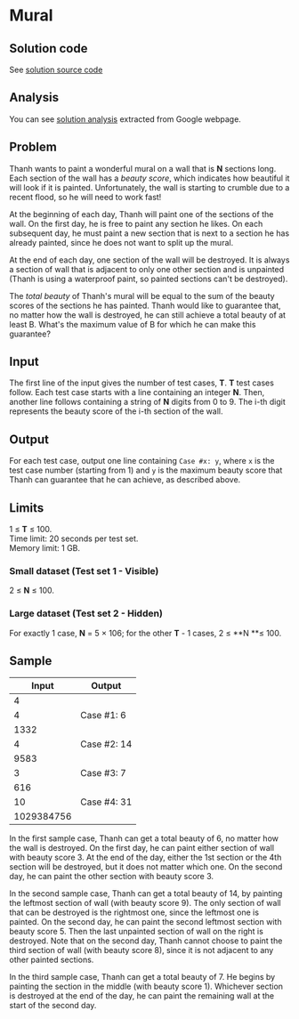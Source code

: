 # Mural

## Solution code

See [solution source code](/Practice%20Round/Mural/solution.js)

## Analysis

You can see [solution analysis](/Practice%20Round/Mural/analysis.md) extracted from Google webpage.

## Problem

Thanh wants to paint a wonderful mural on a wall that is **N** sections long. Each section of the wall has a _beauty score_, which indicates how beautiful it will look if it is painted. Unfortunately, the wall is starting to crumble due to a recent flood, so he will need to work fast!

At the beginning of each day, Thanh will paint one of the sections of the wall. On the first day, he is free to paint any section he likes. On each subsequent day, he must paint a new section that is next to a section he has already painted, since he does not want to split up the mural.

At the end of each day, one section of the wall will be destroyed. It is always a section of wall that is adjacent to only one other section and is unpainted (Thanh is using a waterproof paint, so painted sections can't be destroyed).

The _total beauty_ of Thanh's mural will be equal to the sum of the beauty scores of the sections he has painted. Thanh would like to guarantee that, no matter how the wall is destroyed, he can still achieve a total beauty of at least B. What's the maximum value of B for which he can make this guarantee?

## Input

The first line of the input gives the number of test cases, **T**. **T** test cases follow. Each test case starts with a line containing an integer **N**. Then, another line follows containing a string of **N** digits from 0 to 9. The i-th digit represents the beauty score of the i-th section of the wall.

## Output

For each test case, output one line containing `Case #x: y`, where `x` is the test case number (starting from 1) and `y` is the maximum beauty score that Thanh can guarantee that he can achieve, as described above.

## Limits

1 ≤ **T** ≤ 100.<br>
Time limit: 20 seconds per test set.<br>
Memory limit: 1 GB.<br>

### Small dataset (Test set 1 - Visible)

2 ≤ **N** ≤ 100.

### Large dataset (Test set 2 - Hidden)

For exactly 1 case, **N** = 5 × 106; for the other **T** - 1 cases, 2 ≤ **N **≤ 100.

## Sample

| Input      | Output      |
| ---------- | ----------- |
| 4          |             |
| 4          | Case #1: 6  |
| 1332       |             |
| 4          | Case #2: 14 |
| 9583       |             |
| 3          | Case #3: 7  |
| 616        |             |
| 10         | Case #4: 31 |
| 1029384756 |             |

In the first sample case, Thanh can get a total beauty of 6, no matter how the wall is destroyed. On the first day, he can paint either section of wall with beauty score 3. At the end of the day, either the 1st section or the 4th section will be destroyed, but it does not matter which one. On the second day, he can paint the other section with beauty score 3.

In the second sample case, Thanh can get a total beauty of 14, by painting the leftmost section of wall (with beauty score 9). The only section of wall that can be destroyed is the rightmost one, since the leftmost one is painted. On the second day, he can paint the second leftmost section with beauty score 5. Then the last unpainted section of wall on the right is destroyed. Note that on the second day, Thanh cannot choose to paint the third section of wall (with beauty score 8), since it is not adjacent to any other painted sections.

In the third sample case, Thanh can get a total beauty of 7. He begins by painting the section in the middle (with beauty score 1). Whichever section is destroyed at the end of the day, he can paint the remaining wall at the start of the second day.
